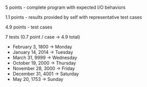5 points - complete program with expected I/O behaviors

1.1 points - results provided by self with representative test cases

4.9 points - test cases

7 tests (0.7 point / case -> 4.9 total)
- February 3, 1800 -> Monday
- January 14, 2014 -> Tuesday
- March 31, 9999 -> Wednesday
- October 19, 2000 -> Thursday
- November 28, 3000 -> Friday
- December 31, 4001 -> Saturday
- May 20, 1753 -> Sunday
